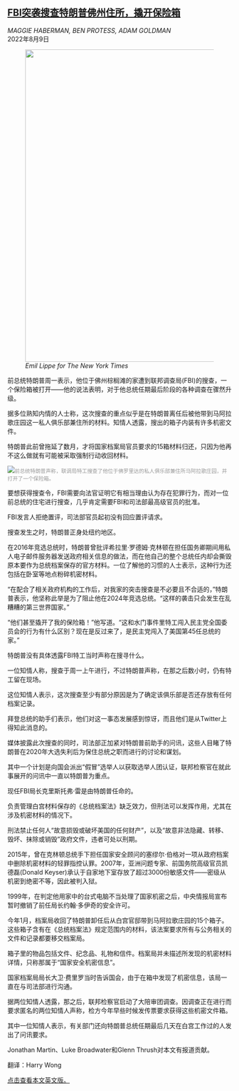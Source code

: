 <!--1660030638000-->
[FBI突袭搜查特朗普佛州住所，撬开保险箱](https://cn.nytimes.com/usa/20220809/trump-fbi-mar-a-lago/)
------

<address>MAGGIE HABERMAN, BEN PROTESS, ADAM GOLDMAN</address><time pudate="2022-08-09 03:32:09" datetime="2022-08-09 03:32:09">2022年8月9日</time><figure><img src="https://images.weserv.nl/?url=static01.nyt.com/images/2022/08/08/multimedia/08dc-trump-promo/08dc-trump-promo-master1050.jpg" width="1050" height="700"><figcaption> <cite>Emil Lippe for The New York Times</cite></figcaption></figure><section><p>前总统特朗普周一表示，他位于佛州棕榈滩的家遭到联邦调查局(FBI)的搜查，一个保险箱被打开——他的说法表明，对于他总统任期最后阶段的各种调查在骤然升级。</p><p>据多位熟知内情的人士称，这次搜查的重点似乎是在特朗普离任后被他带到马阿拉歌庄园这一私人俱乐部兼住所的材料。知情人透露，搜出的箱子内装有许多机密文件。</p><p>特朗普此前曾拖延了数月，才将国家档案局官员要求的15箱材料归还，只因为他再不这么做就有可能被采取强制行动收回材料。</p><p><img src="https://images.weserv.nl/?url=static01.nyt.com/images/2022/08/08/us/politics/08dc-trumo/08dc-trumo-master1050.jpg"><small style="color: #999;">前总统特朗普声称，联调局特工搜查了他位于佛罗里达的私人俱乐部兼住所马阿拉歌庄园，并打开了一个保险箱。</small></p><p>要想获得搜查令，FBI需要向法官证明它有相当理由认为存在犯罪行为，而对一位前总统的住宅进行搜查，几乎肯定需要FBI和司法部最高级官员的批准。</p><p>FBI发言人拒绝置评，司法部官员起初没有回应置评请求。</p><p>搜查发生之时，特朗普正身处纽约地区。</p><p>在2016年竞选总统时，特朗普曾批评希拉里·罗德姆·克林顿在担任国务卿期间用私人电子邮件服务器发送政府相关信息的做法，而在他自己的整个总统任内却会撕毁原本要作为总统档案保存的官方材料。一位了解他的习惯的人士表示，这种行为还包括在卧室等地点粉碎机密材料。</p><p>“在配合了相关政府机构的工作后，对我家的突击搜查是不必要且不合适的，”特朗普表示，他坚称此举是为了阻止他在2024年竞选总统。“这样的袭击只会发生在乱糟糟的第三世界国家。”</p><p>“他们甚至撬开了我的保险箱！”他写道。“这和水门事件里特工闯入民主党全国委员会的行为有什么区别？现在是反过来了，是民主党闯入了美国第45任总统的家。”</p><p>特朗普没有具体透露FBI特工当时声称在搜寻什么。</p><p>一位知情人称，搜查于周一上午进行，不过特朗普声称，在那之后数小时，仍有特工留在现场。</p><p>这位知情人表示，这次搜查至少有部分原因是为了确定该俱乐部是否还存放有任何档案记录。</p><p>拜登总统的助手们表示，他们对这一事态发展感到惊讶，而且他们是从Twitter上得知此消息的。</p><p>媒体披露此次搜查的同时，司法部正加紧对特朗普前助手的问讯，这些人目睹了特朗普在2020年大选失利后为保住总统之职而进行的讨论和谋划。</p><p>其中一个计划是向国会派出“假冒”选举人以获取选举人团认证，联邦检察官在就此事展开的问讯中一直以特朗普为重点。</p><p>现任FBI局长克里斯托弗·雷是由特朗普任命的。</p><p>负责管理白宫材料保存的《总统档案法》缺乏效力，但刑法可以发挥作用，尤其在涉及机密材料的情况下。</p><p>刑法禁止任何人“故意损毁或破坏美国的任何财产”，以及“故意非法隐藏、转移、毁坏、抹除或销毁”政府文件，违者可处以刑期。</p><p>2015年，曾在克林顿总统手下担任国家安全顾问的塞缪尔·伯格对一项从政府档案中删除机密材料的轻罪指控认罪。2007年，亚洲问题专家、前国务院高级官员凯德磊(Donald Keyser)承认于自家地下室存放了超过3000份敏感文件——密级从机密到绝密不等，因此被判入狱。</p><p>1999年，在判定他用家中的台式电脑不当处理了国家机密之后，中央情报局宣布暂时撤销了前任局长约翰·多伊奇的安全许可。</p><p>今年1月，档案局收回了特朗普卸任后从白宫官邸带到马阿拉歌庄园的15个箱子。这些箱子含有在《总统档案法》规定范围内的材料，该法案要求所有与公务相关的文件和记录都要移交档案局。</p><p>箱子里的物品包括文件、纪念品、礼物和信件。档案局并未描述所发现的机密材料详情，只称那属于“国家安全机密信息”。</p><p>国家档案局局长大卫·费里罗当时告诉国会，由于在箱中发现了机密信息，该局一直在与司法部进行沟通。</p><p>据两位知情人透露，那之后，联邦检察官启动了大陪审团调查。因调查正在进行而要求匿名的两位知情人声称，检方今年早些时候发传票要求获得这些机密文件箱。</p><p>其中一位知情人表示，有关部门还向特朗普总统任期最后几天在白宫工作过的人发出了问讯要求。</p></section><footer><p>Jonathan Martin、Luke Broadwater和Glenn Thrush对本文有报道贡献。</p><p>翻译：Harry Wong</p><p><a rel="nofollow" target="_blank" href="https://www.nytimes.com/live/2022/08/08/us/trump-fbi-raid/trump-fbi-mar-a-lago">点击查看本文英文版。</a></p></footer>

